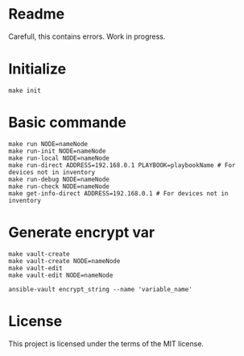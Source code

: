 Readme
====================

Carefull, this contains errors. Work in progress.

# Initialize
```
make init
```

# Basic commande
```
make run NODE=nameNode
make run-init NODE=nameNode
make run-local NODE=nameNode
make run-direct ADDRESS=192.168.0.1 PLAYBOOK=playbookName # For devices not in inventory
make run-debug NODE=nameNode
make run-check NODE=nameNode
make get-info-direct ADDRESS=192.168.0.1 # For devices not in inventory
```

# Generate encrypt var
```
make vault-create
make vault-create NODE=nameNode
make vault-edit
make vault-edit NODE=nameNode

ansible-vault encrypt_string --name 'variable_name'
```

License
====================

This project is licensed under the terms of the MIT license.